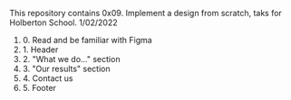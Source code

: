 This repository contains 0x09. Implement a design from scratch, taks for
Holberton School. 1/02/2022

<ol>
   <li>0. Read and be familiar with Figma</li>   
   <li>1. Header</li>
   <li>2. "What we do..." section</li>
   <li>3. "Our results" section</li>   
   <li>4. Contact us 
   <li>5. Footer 
</ol>